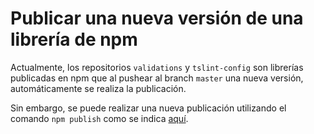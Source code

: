 # Publicar una nueva versión de una librería de npm

Actualmente, los repositorios `validations` y `tslint-config` son librerías 
publicadas en npm que al pushear al branch `master` una nueva versión, automáticamente
se realiza la publicación.

Sin embargo, se puede realizar una nueva publicación utilizando el comando `npm publish`
como se indica [aquí](https://docs.npmjs.com/cli/v6/commands/npm-publish).
